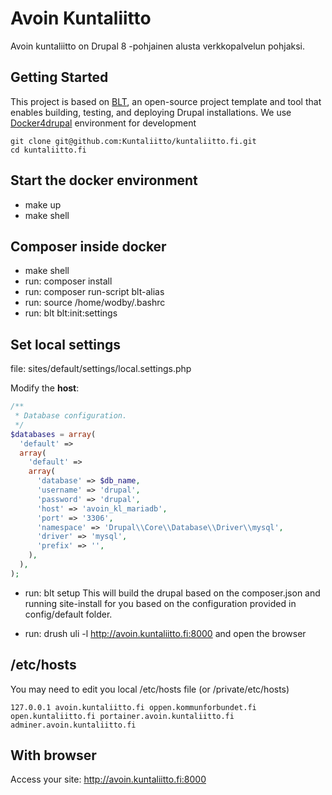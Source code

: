 # Avoin Kuntaliitto

Avoin kuntaliitto on Drupal 8 -pohjainen alusta verkkopalvelun pohjaksi.

## Getting Started

This project is based on [BLT](https://blt.readthedocs.io/en/latest/), an open-source project template and tool that enables building, testing, and deploying Drupal installations. We use [Docker4drupal](https://github.com/wodby/docker4drupal/) environment for development

```
git clone git@github.com:Kuntaliitto/kuntaliitto.fi.git
cd kuntaliitto.fi
```
## Start the docker environment

* make up
* make shell

## Composer inside docker

* make shell
* run: composer install
* run: composer run-script blt-alias
* run: source /home/wodby/.bashrc
* run: blt blt:init:settings 

## Set local settings

file: sites/default/settings/local.settings.php


Modify the **host**:
```php
/**
 * Database configuration.
 */
$databases = array(
  'default' =>
  array(
    'default' =>
    array(
      'database' => $db_name,
      'username' => 'drupal',
      'password' => 'drupal',
      'host' => 'avoin_kl_mariadb',
      'port' => '3306',
      'namespace' => 'Drupal\\Core\\Database\\Driver\\mysql',
      'driver' => 'mysql',
      'prefix' => '',
    ),
  ),
);
```

* run: blt setup
This will build the drupal based on the composer.json and running site-install for you based on the configuration provided in config/default folder.

* run: drush uli -l http://avoin.kuntaliitto.fi:8000 and open the browser


## /etc/hosts

You may need to edit you local /etc/hosts file (or /private/etc/hosts)

```
127.0.0.1 avoin.kuntaliitto.fi oppen.kommunforbundet.fi open.kuntaliitto.fi portainer.avoin.kuntaliitto.fi  adminer.avoin.kuntaliitto.fi
```

## With browser
Access your site: http://avoin.kuntaliitto.fi:8000
